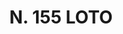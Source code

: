 ---
title: "N. 155 LOTO"
plant-name: "N. 155"
plant-number: "155"
plant-xml: "/assets/xml/plant155.xml"
plant-img1: "/assets/img/plant155_verso.jpg"
plant-img2: "/assets/img/plant155.jpg"
plant-title: "N. 155 LOTO"
plant-taxon-link: ""
plant-taxon-link: ""
layout: single-xml
---